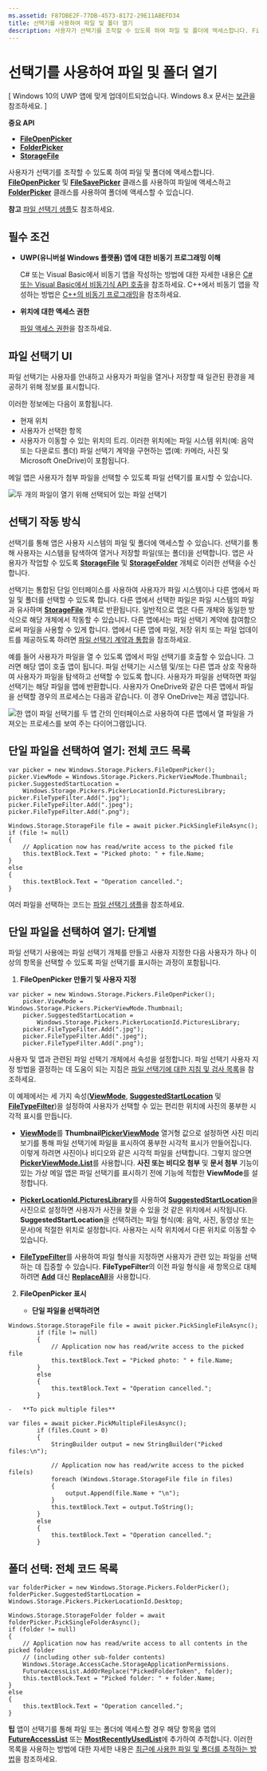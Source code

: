 ```yaml
---
ms.assetid: F87DBE2F-77DB-4573-8172-29E11ABEFD34
title: 선택기를 사용하여 파일 및 폴더 열기
description: 사용자가 선택기를 조작할 수 있도록 하여 파일 및 폴더에 액세스합니다. FileOpenPicker 및 FileSavePicker 클래스를 사용하여 파일에 액세스하고 FolderPicker 클래스를 사용하여 폴더에 액세스할 수 있습니다.
---
```


# 선택기를 사용하여 파일 및 폴더 열기


\[ Windows 10의 UWP 앱에 맞게 업데이트되었습니다. Windows 8.x 문서는 [보관](http://go.microsoft.com/fwlink/p/?linkid=619132)을 참조하세요. \]


**중요 API**

-   [**FileOpenPicker**](https://msdn.microsoft.com/library/windows/apps/br207847)
-   [**FolderPicker**](https://msdn.microsoft.com/library/windows/apps/br207881)
-   [**StorageFile**](https://msdn.microsoft.com/library/windows/apps/br227171)

사용자가 선택기를 조작할 수 있도록 하여 파일 및 폴더에 액세스합니다. [
            **FileOpenPicker**](https://msdn.microsoft.com/library/windows/apps/br207847) 및 [**FileSavePicker**](https://msdn.microsoft.com/library/windows/apps/br207871) 클래스를 사용하여 파일에 액세스하고 [**FolderPicker**](https://msdn.microsoft.com/library/windows/apps/br207881) 클래스를 사용하여 폴더에 액세스할 수 있습니다.

**참고** [파일 선택기 샘플](http://go.microsoft.com/fwlink/p/?linkid=619994)도 참조하세요.

 

## 필수 조건


-   **UWP(유니버설 Windows 플랫폼) 앱에 대한 비동기 프로그래밍 이해**

    C# 또는 Visual Basic에서 비동기 앱을 작성하는 방법에 대한 자세한 내용은 [C# 또는 Visual Basic에서 비동기식 API 호출](https://msdn.microsoft.com/library/windows/apps/mt187337)을 참조하세요. C++에서 비동기 앱을 작성하는 방법은 [C++의 비동기 프로그래밍](https://msdn.microsoft.com/library/windows/apps/mt187334)을 참조하세요.

-   **위치에 대한 액세스 권한**

    [파일 액세스 권한](file-access-permissions.md)을 참조하세요.

## 파일 선택기 UI


파일 선택기는 사용자를 안내하고 사용자가 파일을 열거나 저장할 때 일관된 환경을 제공하기 위해 정보를 표시합니다.

이러한 정보에는 다음이 포함됩니다.

-   현재 위치
-   사용자가 선택한 항목
-   사용자가 이동할 수 있는 위치의 트리. 이러한 위치에는 파일 시스템 위치(예: 음악 또는 다운로드 폴더) 파일 선택기 계약을 구현하는 앱(예: 카메라, 사진 및 Microsoft OneDrive)이 포함됩니다.

메일 앱은 사용자가 첨부 파일을 선택할 수 있도록 파일 선택기를 표시할 수 있습니다.

![두 개의 파일이 열기 위해 선택되어 있는 파일 선택기](images/picker-multifile-600px.png)

## 선택기 작동 방식


선택기를 통해 앱은 사용자 시스템의 파일 및 폴더에 액세스할 수 있습니다. 선택기를 통해 사용자는 시스템을 탐색하여 열거나 저장할 파일(또는 폴더)을 선택합니다. 앱은 사용자가 작업할 수 있도록 [**StorageFile**](https://msdn.microsoft.com/library/windows/apps/br227171) 및 [**StorageFolder**](https://msdn.microsoft.com/library/windows/apps/br227230) 개체로 이러한 선택을 수신합니다.

선택기는 통합된 단일 인터페이스를 사용하여 사용자가 파일 시스템이나 다른 앱에서 파일 및 폴더를 선택할 수 있도록 합니다. 다른 앱에서 선택한 파일은 파일 시스템의 파일과 유사하며 [**StorageFile**](https://msdn.microsoft.com/library/windows/apps/br227171) 개체로 반환됩니다. 일반적으로 앱은 다른 개체와 동일한 방식으로 해당 개체에서 작동할 수 있습니다. 다른 앱에서는 파일 선택기 계약에 참여함으로써 파일을 사용할 수 있게 합니다. 앱에서 다른 앱에 파일, 저장 위치 또는 파일 업데이트를 제공하도록 하려면 [파일 선택기 계약과 통합](https://msdn.microsoft.com/library/windows/apps/hh465192)을 참조하세요.

예를 들어 사용자가 파일을 열 수 있도록 앱에서 파일 선택기를 호출할 수 있습니다. 그러면 해당 앱이 호출 앱이 됩니다. 파일 선택기는 시스템 및/또는 다른 앱과 상호 작용하여 사용자가 파일을 탐색하고 선택할 수 있도록 합니다. 사용자가 파일을 선택하면 파일 선택기는 해당 파일을 앱에 반환합니다. 사용자가 OneDrive와 같은 다른 앱에서 파일을 선택할 경우의 프로세스는 다음과 같습니다. 이 경우 OneDrive는 제공 앱입니다.

![한 앱이 파일 선택기를 두 앱 간의 인터페이스로 사용하여 다른 앱에서 열 파일을 가져오는 프로세스를 보여 주는 다이어그램입니다.](images/app-to-app-diagram-600px.png)

## 단일 파일을 선택하여 열기: 전체 코드 목록


```CSharp
var picker = new Windows.Storage.Pickers.FileOpenPicker();
picker.ViewMode = Windows.Storage.Pickers.PickerViewMode.Thumbnail;
picker.SuggestedStartLocation = 
    Windows.Storage.Pickers.PickerLocationId.PicturesLibrary;
picker.FileTypeFilter.Add(".jpg");
picker.FileTypeFilter.Add(".jpeg");
picker.FileTypeFilter.Add(".png");

Windows.Storage.StorageFile file = await picker.PickSingleFileAsync();
if (file != null)
{
    // Application now has read/write access to the picked file
    this.textBlock.Text = "Picked photo: " + file.Name;
}
else
{
    this.textBlock.Text = "Operation cancelled.";
}
```

여러 파일을 선택하는 코드는 [파일 선택기 샘플](http://go.microsoft.com/fwlink/p/?linkid=619994)을 참조하세요.

## 단일 파일을 선택하여 열기: 단계별


파일 선택기 사용에는 파일 선택기 개체를 만들고 사용자 지정한 다음 사용자가 하나 이상의 항목을 선택할 수 있도록 파일 선택기를 표시하는 과정이 포함됩니다.

1.  **FileOpenPicker 만들기 및 사용자 지정**

```CSharp
var picker = new Windows.Storage.Pickers.FileOpenPicker();
    picker.ViewMode = Windows.Storage.Pickers.PickerViewMode.Thumbnail;
    picker.SuggestedStartLocation = 
        Windows.Storage.Pickers.PickerLocationId.PicturesLibrary;
    picker.FileTypeFilter.Add(".jpg");
    picker.FileTypeFilter.Add(".jpeg");
    picker.FileTypeFilter.Add(".png");
```

사용자 및 앱과 관련된 파일 선택기 개체에서 속성을 설정합니다. 파일 선택기 사용자 지정 방법을 결정하는 데 도움이 되는 지침은 [파일 선택기에 대한 지침 및 검사 목록](https://msdn.microsoft.com/library/windows/apps/hh465182)을 참조하세요.

이 예제에서는 세 가지 속성([**ViewMode**](https://msdn.microsoft.com/library/windows/apps/br207855), [**SuggestedStartLocation**](https://msdn.microsoft.com/library/windows/apps/br207854) 및 [**FileTypeFilter**](https://msdn.microsoft.com/library/windows/apps/br207850))을 설정하여 사용자가 선택할 수 있는 편리한 위치에 사진의 풍부한 시각적 표시를 만듭니다.

-   [
            **ViewMode**](https://msdn.microsoft.com/library/windows/apps/br207855)를 **Thumbnail**[**PickerViewMode**](https://msdn.microsoft.com/en-us/library/windows/apps/xaml/windows.storage.pickers.pickerviewmode.aspx#thumbnail) 열거형 값으로 설정하면 사진 미리 보기를 통해 파일 선택기에 파일을 표시하여 풍부한 시각적 표시가 만들어집니다. 이렇게 하려면 사진이나 비디오와 같은 시각적 파일을 선택합니다. 그렇지 않으면 [**PickerViewMode.List**](https://msdn.microsoft.com/en-us/library/windows/apps/xaml/windows.storage.pickers.pickerviewmode.aspx#list)를 사용합니다. **사진 또는 비디오 첨부** 및 **문서 첨부** 기능이 있는 가상 메일 앱은 파일 선택기를 표시하기 전에 기능에 적합한 **ViewMode**를 설정합니다.

-   [
            **PickerLocationId.PicturesLibrary**](https://msdn.microsoft.com/library/windows/apps/br207890)를 사용하여 [**SuggestedStartLocation**](https://msdn.microsoft.com/library/windows/apps/br207854)을 사진으로 설정하면 사용자가 사진을 찾을 수 있을 것 같은 위치에서 시작됩니다. **SuggestedStartLocation**을 선택하려는 파일 형식(예: 음악, 사진, 동영상 또는 문서)에 적절한 위치로 설정합니다. 사용자는 시작 위치에서 다른 위치로 이동할 수 있습니다.

-   [
            **FileTypeFilter**](https://msdn.microsoft.com/library/windows/apps/br207850)를 사용하여 파일 형식을 지정하면 사용자가 관련 있는 파일을 선택하는 데 집중할 수 있습니다. **FileTypeFilter**의 이전 파일 형식을 새 항목으로 대체하려면 [**Add**](https://msdn.microsoft.com/library/windows/apps/br207834) 대신 [**ReplaceAll**](https://msdn.microsoft.com/library/windows/apps/br207844)을 사용합니다.

2.  **FileOpenPicker 표시**

    -   **단일 파일을 선택하려면**

```CSharp
Windows.Storage.StorageFile file = await picker.PickSingleFileAsync();
        if (file != null)
        {
            // Application now has read/write access to the picked file
            this.textBlock.Text = "Picked photo: " + file.Name;
        }
        else
        {
            this.textBlock.Text = "Operation cancelled.";
        }
```

    -   **To pick multiple files**

```CSharp
var files = await picker.PickMultipleFilesAsync();
        if (files.Count > 0)
        {
            StringBuilder output = new StringBuilder("Picked files:\n");

            // Application now has read/write access to the picked file(s)
            foreach (Windows.Storage.StorageFile file in files)
            {
                output.Append(file.Name + "\n");
            }
            this.textBlock.Text = output.ToString();
        }
        else
        {
            this.textBlock.Text = "Operation cancelled.";
        }
```

## 폴더 선택: 전체 코드 목록


```CSharp
var folderPicker = new Windows.Storage.Pickers.FolderPicker();
folderPicker.SuggestedStartLocation = Windows.Storage.Pickers.PickerLocationId.Desktop;

Windows.Storage.StorageFolder folder = await folderPicker.PickSingleFolderAsync();
if (folder != null)
{
    // Application now has read/write access to all contents in the picked folder
    // (including other sub-folder contents)
    Windows.Storage.AccessCache.StorageApplicationPermissions.
    FutureAccessList.AddOrReplace("PickedFolderToken", folder);
    this.textBlock.Text = "Picked folder: " + folder.Name;
}
else
{
    this.textBlock.Text = "Operation cancelled.";
}
```

**팁** 앱이 선택기를 통해 파일 또는 폴더에 액세스할 경우 해당 항목을 앱의 [**FutureAccessList**](https://msdn.microsoft.com/library/windows/apps/br207457) 또는 [**MostRecentlyUsedList**](https://msdn.microsoft.com/library/windows/apps/br207458)에 추가하여 추적합니다. 이러한 목록을 사용하는 방법에 대한 자세한 내용은 [최근에 사용한 파일 및 폴더를 추적하는 방법](how-to-track-recently-used-files-and-folders.md)을 참조하세요.

 

 

 






<!--HONumber=Mar16_HO1-->



